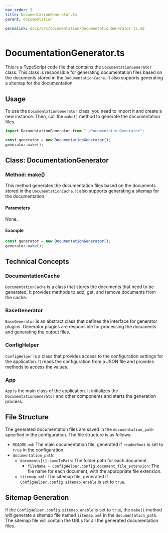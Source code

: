 ```yaml
---
nav_order: 3
title: DocumentationGenerator.ts
parent: documentation

permalink: docs/src/documentation/DocumentationGenerator.ts.md
---
```


# DocumentationGenerator.ts

This is a TypeScript code file that contains the `DocumentationGenerator` class. This class is responsible for generating documentation files based on the documents stored in the `DocumentationCache`. It also supports generating a sitemap for the documentation.

## Usage

To use the `DocumentationGenerator` class, you need to import it and create a new instance. Then, call the `make()` method to generate the documentation files.

```typescript
import DocumentationGenerator from "./DocumentationGenerator";

const generator = new DocumentationGenerator();
generator.make();
```

## Class: DocumentationGenerator

### Method: make()

This method generates the documentation files based on the documents stored in the `DocumentationCache`. It also supports generating a sitemap for the documentation.

#### Parameters

None.

#### Example

```typescript
const generator = new DocumentationGenerator();
generator.make();
```

## Technical Concepts

### DocumentationCache

`DocumentationCache` is a class that stores the documents that need to be generated. It provides methods to add, get, and remove documents from the cache.

### BaseGenerator

`BaseGenerator` is an abstract class that defines the interface for generator plugins. Generator plugins are responsible for processing the documents and generating the output files.

### ConfigHelper

`ConfigHelper` is a class that provides access to the configuration settings for the application. It reads the configuration from a JSON file and provides methods to access the values.

### App

`App` is the main class of the application. It initializes the `DocumentationGenerator` and other components and starts the generation process.

## File Structure

The generated documentation files are saved in the `documentation_path` specified in the configuration. The file structure is as follows:

- `README.md`: The main documentation file, generated if `readmeRoot` is set to `true` in the configuration.
- `documentation_path`:
  - `documents[i].saveToPath`: The folder path for each document.
    - `fileName + ConfigHelper.config.document_file_extension`: The file name for each document, with the appropriate file extension.
  - `sitemap.xml`: The sitemap file, generated if `ConfigHelper.config.sitemap.enable` is set to `true`.

## Sitemap Generation

If the `ConfigHelper.config.sitemap.enable` is set to `true`, the `make()` method will generate a sitemap file named `sitemap.xml` in the `documentation_path`. The sitemap file will contain the URLs for all the generated documentation files.